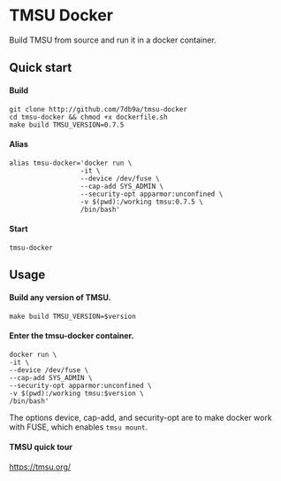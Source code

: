 # TMSU Docker

Build TMSU from source and run it in a docker container.

## Quick start

#### Build

```
git clone http://github.com/7db9a/tmsu-docker
cd tmsu-docker && chmod +x dockerfile.sh
make build TMSU_VERSION=0.7.5
```

#### Alias

```
alias tmsu-docker='docker run \
                  -it \
                  --device /dev/fuse \
                  --cap-add SYS_ADMIN \
                  --security-opt apparmor:unconfined \
                  -v $(pwd):/working tmsu:0.7.5 \
                  /bin/bash'
```

#### Start

`tmsu-docker`

## Usage

#### Build any version of TMSU.

`make build TMSU_VERSION=$version`

#### Enter the tmsu-docker container.

```
docker run \
-it \
--device /dev/fuse \
--cap-add SYS_ADMIN \
--security-opt apparmor:unconfined \
-v $(pwd):/working tmsu:$version \
/bin/bash'
```

The options device, cap-add, and security-opt are to make docker work with FUSE, which enables `tmsu mount`.

#### TMSU quick tour

https://tmsu.org/

